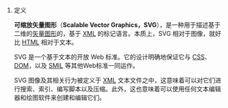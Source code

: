 1. 定义

   **可缩放矢量图形**（**Scalable Vector Graphics，SVG**），是一种用于描述基于二维的[矢量图形](https://zh.wikipedia.org/wiki/矢量图形)的，基于 [XML](https://developer.mozilla.org/zh-CN/docs/XML_介绍) 的标记语言。本质上，SVG 相对于图像，就好比 [HTML](https://developer.mozilla.org/zh-CN/docs/Web/HTML) 相对于文本。

   SVG 是一个基于文本的开放 Web 标准。它的设计明确地保证它与 [CSS](https://developer.mozilla.org/en-US/docs/CSS)、[DOM](https://developer.mozilla.org/en-US/docs/DOM)，以及 [SMIL](https://developer.mozilla.org/en-US/docs/Web/SVG/SVG_animation_with_SMIL) 等其他Web标准一同运作。

   SVG 图像及其相关行为被定义于 [XML](https://developer.mozilla.org/zh-CN/docs/XML_介绍) 文本文件之中，这意味着可以对它们进行搜索、索引、编写脚本以及压缩。此外，这也意味着可以使用任何文本编辑器和绘图软件来创建和编辑它们。

   



